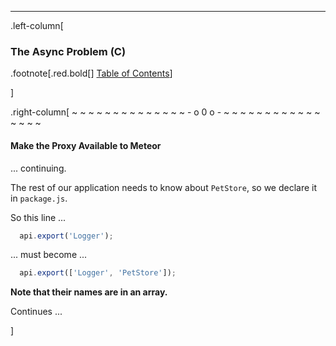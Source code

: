 ---
.left-column[
  ### The Async Problem (C)
.footnote[.red.bold[] [Table of Contents](./)] 
<!-- H -->]
.right-column[
~ ~ ~ ~ ~ ~ ~ ~ ~ ~ ~ ~ ~ ~ - o 0 o - ~ ~ ~ ~ ~ ~ ~ ~ ~ ~ ~ ~ ~ ~ ~ ~

#### Make the Proxy Available to Meteor

... continuing.

The rest of our application needs to know about ```PetStore```, so we declare it in ```package.js```.

So this line ...
```javascript
  api.export('Logger');
```

... must become ...
```javascript
  api.export(['Logger', 'PetStore']);
```
**Note that their names are in an array.**

Continues ...


<!-- B -->]
